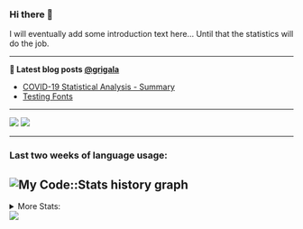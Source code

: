 ### Hi there 👋

I will eventually add some introduction text here... Until that the statistics will do the job. 

<!--
**grigala/grigala** is a ✨ _special_ ✨ repository because its `README.md` (this file) appears on your GitHub profile.

Here are some ideas to get you started:

- 🔭 I’m currently working on ...
- 🌱 I’m currently learning ...
- 👯 I’m looking to collaborate on ...
- 🤔 I’m looking for help with ...
- 💬 Ask me about ...
- 📫 How to reach me: ...
- 😄 Pronouns: ...
- ⚡ Fun fact: ...
-->

---

**📕 Latest blog posts [@grigala](https://grigala.github.io/blog/)**
<!-- BLOG-POST-LIST:START -->
- [COVID-19 Statistical Analysis - Summary](https://grigala.github.io/posts/2020/03/covid-19/)
- [Testing Fonts](https://grigala.github.io/posts/2019/12/testing-fonts/)
<!-- BLOG-POST-LIST:END -->

 ---
 
![](https://grigala-stats.vercel.app/api?username=grigala&count_private=true&show_icons=true&line_height=21&title_color=009930&icon_color=009930) ![](https://grigala-stats.vercel.app/api/top-langs/?username=grigala&layout=compact&title_color=009930)

<!-- images are not the same line
<p align = "center">
    <img src="https://github-readme-stats.vercel.app/api?username=grigala&count_private=true&show_icons=true&theme=dark&line_height=33" width="48%">
    <img src="https://github-readme-stats.vercel.app/api/top-langs/?username=grigala&layout=compact&theme=dark" width="48%">
</p> -->

---
### Last two weeks of language usage:

![My Code::Stats history graph](https://codestats-profile-readme.herokuapp.com/history-graph/grigala?max_languages=15)
---
<details>
<summary> More Stats: </summary>
  
<!--START_SECTION:waka-->
📊 **This Week I Spent My Time On** 

```text
⌚︎ Time Zone: Europe/Zurich

💬 Programming Languages: 
Java                     21 hrs 10 mins      █████████████████░░░░░░░░   69.83% 
Python                   2 hrs 58 mins       ██░░░░░░░░░░░░░░░░░░░░░░░   9.83% 
Asciidoc                 1 hr 19 mins        █░░░░░░░░░░░░░░░░░░░░░░░░   4.39% 
CSS                      1 hr 2 mins         ░░░░░░░░░░░░░░░░░░░░░░░░░   3.46% 
Scala                    59 mins             ░░░░░░░░░░░░░░░░░░░░░░░░░   3.29%

🔥 Editors: 
IntelliJ                 25 hrs 24 mins      █████████████████████░░░░   83.79% 
Vim                      2 hrs 40 mins       ██░░░░░░░░░░░░░░░░░░░░░░░   8.84% 
PyCharm                  1 hr 17 mins        █░░░░░░░░░░░░░░░░░░░░░░░░   4.26% 
VS Code                  53 mins             ░░░░░░░░░░░░░░░░░░░░░░░░░   2.92% 
CLion                    3 mins              ░░░░░░░░░░░░░░░░░░░░░░░░░   0.18%

💻 Operating System: 
Mac                      26 hrs 45 mins      ██████████████████████░░░   88.26% 
Windows                  2 hrs 19 mins       ██░░░░░░░░░░░░░░░░░░░░░░░   7.69% 
Linux                    1 hr 13 mins        █░░░░░░░░░░░░░░░░░░░░░░░░   4.04%

```

**I Mostly Code in Java** 

```text
Java                     6 repos             ████░░░░░░░░░░░░░░░░░░░░░   18.75% 
C++                      3 repos             ██░░░░░░░░░░░░░░░░░░░░░░░   9.38% 
Scala                    3 repos             ██░░░░░░░░░░░░░░░░░░░░░░░   9.38% 
Dart                     3 repos             ██░░░░░░░░░░░░░░░░░░░░░░░   9.38% 
Python                   2 repos             █░░░░░░░░░░░░░░░░░░░░░░░░   6.25%

```



<!--END_SECTION:waka-->

![My Code::Stats history graph](https://codestats-readme.wegfan.cn/history-graph/grigala)
---
</details>

<img src="https://komarev.com/ghpvc/?username=grigala&color=009930"/>

<!-- an additional pinned repositiroes -->
<!-- ![ReadMe Card](https://grigala-stats.vercel.app/api/pin/?username=grigala&repo=3DMMDepthFitting&title_color=008800) -->
